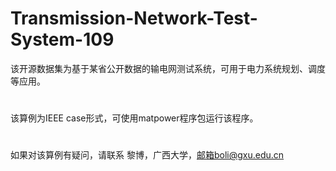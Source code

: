 # Transmission-Network-Test-System-109
该开源数据集为基于某省公开数据的输电网测试系统，可用于电力系统规划、调度等应用。
#
该算例为IEEE case形式，可使用matpower程序包运行该程序。
#

如果对该算例有疑问，请联系 黎博，广西大学，邮箱boli@gxu.edu.cn
